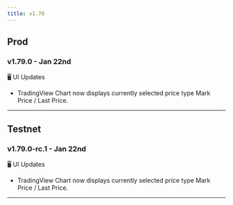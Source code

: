 ```yaml
---
title: v1.78
---
```


## Prod
### v1.79.0 - Jan 22nd
🖥️  UI Updates
* TradingView Chart now displays currently selected price type Mark Price / Last Price.

---


## Testnet
### v1.79.0-rc.1 - Jan 22nd

🖥️  UI Updates
* TradingView Chart now displays currently selected price type Mark Price / Last Price.
---

